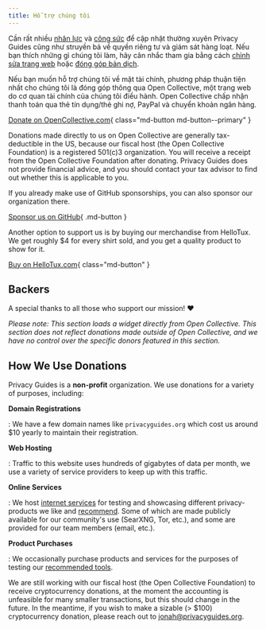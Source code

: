 ```yaml
---
title: Hỗ trợ chúng tôi
---
```

<!-- markdownlint-disable MD036 -->
Cần rất nhiều [nhân lực](https://github.com/privacyguides/privacyguides.org/graphs/contributors) và [công sức](https://github.com/privacyguides/privacyguides.org/pulse/monthly) để cập nhật thường xuyên Privacy Guides cũng như struyền bá về quyền riêng tư và giám sát hàng loạt. Nếu bạn thích những gì chúng tôi làm, hãy cân nhắc tham gia bằng cách [chỉnh sửa trang web](https://github.com/privacyguides/privacyguides.org) hoặc [đóng góp bản dịch](https://crowdin.com/project/privacyguides).

Nếu bạn muốn hỗ trợ chúng tôi về mặt tài chính, phương pháp thuận tiện nhất cho chúng tôi là đóng góp thông qua Open Collective, một trang web do cơ quan tài chính của chúng tôi điều hành. Open Collective chấp nhận thanh toán qua thẻ tín dụng/thẻ ghi nợ, PayPal và chuyển khoản ngân hàng.

[Donate on OpenCollective.com](https://opencollective.com/privacyguides/donate){ class="md-button md-button--primary" }

Donations made directly to us on Open Collective are generally tax-deductible in the US, because our fiscal host (the Open Collective Foundation) is a registered 501(c)3 organization. You will receive a receipt from the Open Collective Foundation after donating. Privacy Guides does not provide financial advice, and you should contact your tax advisor to find out whether this is applicable to you.

If you already make use of GitHub sponsorships, you can also sponsor our organization there.

[Sponsor us on GitHub](https://github.com/sponsors/privacyguides){ .md-button }

Another option to support us is by buying our merchandise from HelloTux. We get roughly $4 for every shirt sold, and you get a quality product to show for it.

[Buy on HelloTux.com](https://hellotux.com/privacyguides){ class="md-button" }

## Backers

A special thanks to all those who support our mission! :heart:

*Please note: This section loads a widget directly from Open Collective. This section does not reflect donations made outside of Open Collective, and we have no control over the specific donors featured in this section.*

<script src="https://opencollective.com/privacyguides/banner.js"></script>

## How We Use Donations

Privacy Guides is a **non-profit** organization. We use donations for a variety of purposes, including:

**Domain Registrations**

:   We have a few domain names like `privacyguides.org` which cost us around $10 yearly to maintain their registration.

**Web Hosting**

:   Traffic to this website uses hundreds of gigabytes of data per month, we use a variety of service providers to keep up with this traffic.

**Online Services**

:   We host [internet services](https://privacyguides.net) for testing and showcasing different privacy-products we like and [recommend](../tools.md). Some of which are made publicly available for our community's use (SearXNG, Tor, etc.), and some are provided for our team members (email, etc.).

**Product Purchases**

:   We occasionally purchase products and services for the purposes of testing our [recommended tools](../tools.md).

We are still working with our fiscal host (the Open Collective Foundation) to receive cryptocurrency donations, at the moment the accounting is unfeasible for many smaller transactions, but this should change in the future. In the meantime, if you wish to make a sizable (> $100) cryptocurrency donation, please reach out to [jonah@privacyguides.org](mailto:jonah@privacyguides.org).
